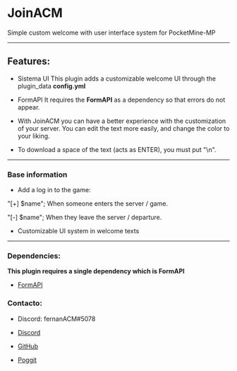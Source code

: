 # JoinACM

Simple custom welcome with user interface system for PocketMine-MP

***

## Features:
* Sistema UI This plugin adds a customizable welcome UI through the plugin_data **config.yml**
* FormAPI It requires the **FormAPI** as a dependency so that errors do not appear.

* With JoinACM you can have a better experience with the customization of your server. 
  You can edit the text more easily, and change the color to your liking.

* To download a space of the text (acts as ENTER), you must put "\n". 
***
### Base information
* Add a log in to the game:

"[+] $name"; When someone enters the server / game.

"[-] $name"; When they leave the server / departure.

* Customizable UI system in welcome texts
***
### Dependencies: 

**This plugin requires a single dependency which is FormAPI**

* [FormAPI](https://www.mediafire.com/file/m81jntm7qop56is/FormAPI.phar/file)

### Contacto: 
* Discord: fernanACM#5078
* [Discord](https://discord.com/invite/YyE9XFckqb)

* [GitHub](https://github.com/fernanACM)
* [Poggit](https://poggit.pmmp.io/ci/fernanACM)
